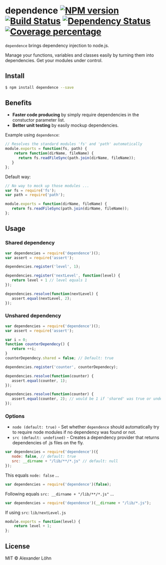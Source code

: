 # dependence [![NPM version][npm-image]][npm-url] [![Build Status][travis-image]][travis-url] [![Dependency Status][daviddm-image]][daviddm-url] [![Coverage percentage][coveralls-image]][coveralls-url]

`dependence` brings dependency injection to node.js.

Manage your functions, variables and classes easily by turning them into dependencies. Get your modules under control.

## Install

```sh
$ npm install dependence --save
```

## Benefits

* **Faster code producing** by simply require dependencies in the constuctor parameter list.
* **Better unit testing** by easily mockup dependencies.

Example using `dependence`:

```js
// Resolves the standard modules 'fs' and 'path' automatically
module.exports = function(fs, path) {
	return function(dirName, fileName) {
      return fs.readFileSync(path.join(dirName, fileName));
   }
};
```
Default way:
```js
// No way to mock up those modules ...
var fs = require('fs');
var path = require('path');

module.exports = function(dirName, fileName) {
   return fs.readFileSync(path.join(dirName, fileName));
};
```

## Usage

### Shared dependency

```js
var dependencies = require('dependence')();
var assert = require('assert');

dependencies.register('level', 1);

dependencies.register('nextLevel', function(level) {
   return level + 1 // level equals 1
});

dependencies.resolve(function(nextLevel) {
   assert.equal(nextLevel, 2);
});
```

### Unshared dependency

```js
var dependencies = require('dependence')();
var assert = require('assert');

var i = 0;
function counterDependecy() {
   return ++i;
}
counterDependecy.shared = false; // Default: true

dependencies.register('counter', counterDependecy);

dependencies.resolve(function(counter) {
   assert.equal(counter, 1);
});

dependencies.resolve(function(counter) {
   assert.equal(counter, 2); // would be 1 if 'shared' was true or undefined
});
```


### Options

* `node (default: true)` - Set whether `dependence` should automatically try to require node modules if no dependency was found or not.
* `src (default: undefined)` - Creates a dependency provider that returns dependencies of .js files on the fly.

```js
var dependencies = require('dependence')({
   node: false, // default: true
   src: __dirname + "/lib/**/*.js" // default: null
});
```

This equals `node: false` ...
```js
var dependencies = require('dependence')(false);
```

Following equals `src: __dirname + "/lib/**/*.js"` ...
```js
var dependencies = require('dependence')(__dirname + "/lib/*.js");
```

If using `src`: `lib/nextLevel.js`
```js
module.exports = function(level) {
	return level + 1;
};
```

## License

MIT © Alexander Löhn


[npm-image]: https://badge.fury.io/js/dependence.svg
[npm-url]: https://npmjs.org/package/dependence
[travis-image]: https://travis-ci.org/loehx/dependence.svg?branch=master
[travis-url]: https://travis-ci.org/loehx/dependence
[daviddm-image]: https://david-dm.org/loehx/dependence.svg?theme=shields.io
[daviddm-url]: https://david-dm.org/loehx/dependence
[coveralls-image]: https://coveralls.io/repos/loehx/dependence/badge.svg
[coveralls-url]: https://coveralls.io/r/loehx/dependence
